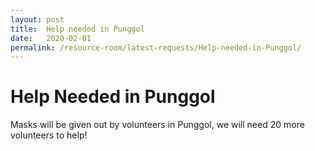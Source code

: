 ```yaml
---
layout: post
title:  Help needed in Punggol
date:   2020-02-01
permalink: /resource-room/latest-requests/Help-needed-in-Punggol/
---
```


# Help Needed in Punggol
Masks will be given out by volunteers in Punggol, we will need 20 more volunteers to help!
